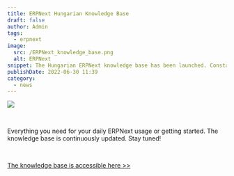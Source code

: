 ```yaml
---
title: ERPNext Hungarian Knowledge Base
draft: false
author: Admin
tags:
  - erpnext
image:
  src: /ERPNext_knowledge_base.png
  alt: ERPNext
snippet: The Hungarian ERPNext knowledge base has been launched. Constantly updated with new content.
publishDate: 2022-06-30 11:39
category:
  - news
---
```


<p><img src="/images/Screenshot (73).png"></p><p><br></p><p>Everything you need for your daily ERPNext usage or getting started. The knowledge base is continuously updated. Stay tuned!</p><p><br></p><p><a href="https://www.monolithon.com/kb/erpnext-beállítások-magyarul" rel="noopener noreferrer">The knowledge base is accessible here &gt;&gt;</a></p>
